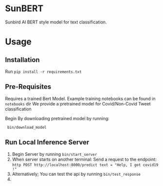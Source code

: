 # SunBERT
Sunbird AI BERT style model for text classification.


# Usage

## Installation
Run ``pip install -r requirements.txt``

## Pre-Requisites

Requires a trained Bert Model. Example training notebooks can be found in ``notebooks`` dir
We provide a pretrained model for Covid/Non-Covid Tweet classification

Begin By downloading pretrained model by running:

`` bin/download_model``

## Run Local Inference Server

1. Begin Server by running ``bin/start_server``
1. When server starts on another terminal: Send a request to the endpoint: `` http POST http://localhost:8000/predict text = "Help, I got covid19 !" ``
1. Alternatively; You can test the api by running ``bin/test_response``
1. 